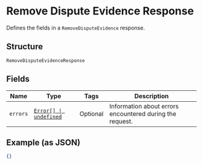 
# Remove Dispute Evidence Response

Defines the fields in a `RemoveDisputeEvidence` response.

## Structure

`RemoveDisputeEvidenceResponse`

## Fields

| Name | Type | Tags | Description |
|  --- | --- | --- | --- |
| `errors` | [`Error[] \| undefined`](/doc/models/error.md) | Optional | Information about errors encountered during the request. |

## Example (as JSON)

```json
{}
```

